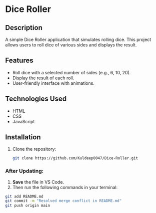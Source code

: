 # Dice Roller

## Description
A simple Dice Roller application that simulates rolling dice. This project allows users to roll dice of various sides and displays the result.

## Features
- Roll dice with a selected number of sides (e.g., 6, 10, 20).
- Display the result of each roll.
- User-friendly interface with animations.

## Technologies Used
- HTML
- CSS
- JavaScript

## Installation
1. Clone the repository:
   ```bash
   git clone https://github.com/Kuldeep0047/Dice-Roller.git
   
### After Updating:
1. **Save** the file in VS Code.
2. Then run the following commands in your terminal:

```bash
git add README.md
git commit -m "Resolved merge conflict in README.md"
git push origin main

